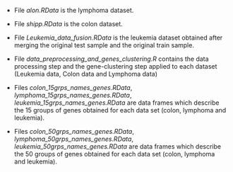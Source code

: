 - File *alon.RData* is the lymphoma dataset.

- File *shipp.RData* is the colon dataset.

- File *Leukemia_data_fusion.RData* is the leukemia dataset obtained after merging the original test sample and the original train sample.

- File *data_preprocessing_and_genes_clustering.R* contains the  data processing step and the gene-clustering step applied to each dataset (Leukemia data, Colon data and Lymphoma data) 

- Files *colon_15grps_names_genes.RData*, *lymphoma_15grps_names_genes.RData*, *leukemia_15grps_names_genes.RData* are data frames which describe the 15 groups of genes obtained for each data set (colon, lymphoma and leukemia).

- Files *colon_50grps_names_genes.RData*, *lymphoma_50grps_names_genes.RData*, *leukemia_50grps_names_genes.RData* are data frames which describe the 50 groups of genes obtained for each data set (colon, lymphoma and leukemia).
